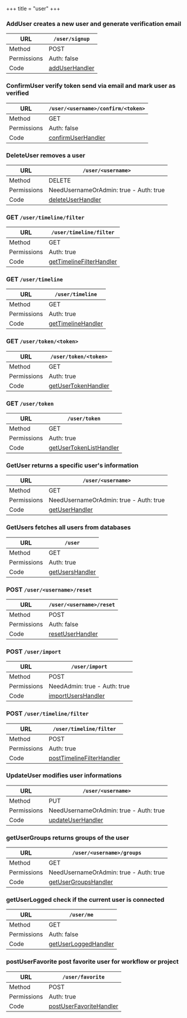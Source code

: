 +++
title = "user"
+++


### AddUser creates a new user and generate verification email

URL         | **`/user/signup`**
----------- |----------
Method      | POST     
Permissions |  Auth: false
Code        | [addUserHandler](https://github.com/ovh/cds/search?q=%22func+%28api+*API%29+addUserHandler%22)
    









### ConfirmUser verify token send via email and mark user as verified

URL         | **`/user/<username>/confirm/<token>`**
----------- |----------
Method      | GET     
Permissions |  Auth: false
Code        | [confirmUserHandler](https://github.com/ovh/cds/search?q=%22func+%28api+*API%29+confirmUserHandler%22)
    









### DeleteUser removes a user

URL         | **`/user/<username>`**
----------- |----------
Method      | DELETE     
Permissions |  NeedUsernameOrAdmin: true -  Auth: true
Code        | [deleteUserHandler](https://github.com/ovh/cds/search?q=%22func+%28api+*API%29+deleteUserHandler%22)
    









### GET `/user/timeline/filter`

URL         | **`/user/timeline/filter`**
----------- |----------
Method      | GET     
Permissions |  Auth: true
Code        | [getTimelineFilterHandler](https://github.com/ovh/cds/search?q=%22func+%28api+*API%29+getTimelineFilterHandler%22)
    









### GET `/user/timeline`

URL         | **`/user/timeline`**
----------- |----------
Method      | GET     
Permissions |  Auth: true
Code        | [getTimelineHandler](https://github.com/ovh/cds/search?q=%22func+%28api+*API%29+getTimelineHandler%22)
    









### GET `/user/token/<token>`

URL         | **`/user/token/<token>`**
----------- |----------
Method      | GET     
Permissions |  Auth: true
Code        | [getUserTokenHandler](https://github.com/ovh/cds/search?q=%22func+%28api+*API%29+getUserTokenHandler%22)
    









### GET `/user/token`

URL         | **`/user/token`**
----------- |----------
Method      | GET     
Permissions |  Auth: true
Code        | [getUserTokenListHandler](https://github.com/ovh/cds/search?q=%22func+%28api+*API%29+getUserTokenListHandler%22)
    









### GetUser returns a specific user's information

URL         | **`/user/<username>`**
----------- |----------
Method      | GET     
Permissions |  NeedUsernameOrAdmin: true -  Auth: true
Code        | [getUserHandler](https://github.com/ovh/cds/search?q=%22func+%28api+*API%29+getUserHandler%22)
    









### GetUsers fetches all users from databases

URL         | **`/user`**
----------- |----------
Method      | GET     
Permissions |  Auth: true
Code        | [getUsersHandler](https://github.com/ovh/cds/search?q=%22func+%28api+*API%29+getUsersHandler%22)
    









### POST `/user/<username>/reset`

URL         | **`/user/<username>/reset`**
----------- |----------
Method      | POST     
Permissions |  Auth: false
Code        | [resetUserHandler](https://github.com/ovh/cds/search?q=%22func+%28api+*API%29+resetUserHandler%22)
    









### POST `/user/import`

URL         | **`/user/import`**
----------- |----------
Method      | POST     
Permissions |  NeedAdmin: true -  Auth: true
Code        | [importUsersHandler](https://github.com/ovh/cds/search?q=%22func+%28api+*API%29+importUsersHandler%22)
    









### POST `/user/timeline/filter`

URL         | **`/user/timeline/filter`**
----------- |----------
Method      | POST     
Permissions |  Auth: true
Code        | [postTimelineFilterHandler](https://github.com/ovh/cds/search?q=%22func+%28api+*API%29+postTimelineFilterHandler%22)
    









### UpdateUser modifies user informations

URL         | **`/user/<username>`**
----------- |----------
Method      | PUT     
Permissions |  NeedUsernameOrAdmin: true -  Auth: true
Code        | [updateUserHandler](https://github.com/ovh/cds/search?q=%22func+%28api+*API%29+updateUserHandler%22)
    









### getUserGroups returns groups of the user

URL         | **`/user/<username>/groups`**
----------- |----------
Method      | GET     
Permissions |  NeedUsernameOrAdmin: true -  Auth: true
Code        | [getUserGroupsHandler](https://github.com/ovh/cds/search?q=%22func+%28api+*API%29+getUserGroupsHandler%22)
    









### getUserLogged check if the current user is connected

URL         | **`/user/me`**
----------- |----------
Method      | GET     
Permissions |  Auth: false
Code        | [getUserLoggedHandler](https://github.com/ovh/cds/search?q=%22func+%28api+*API%29+getUserLoggedHandler%22)
    









### postUserFavorite post favorite user for workflow or project

URL         | **`/user/favorite`**
----------- |----------
Method      | POST     
Permissions |  Auth: true
Code        | [postUserFavoriteHandler](https://github.com/ovh/cds/search?q=%22func+%28api+*API%29+postUserFavoriteHandler%22)
    









